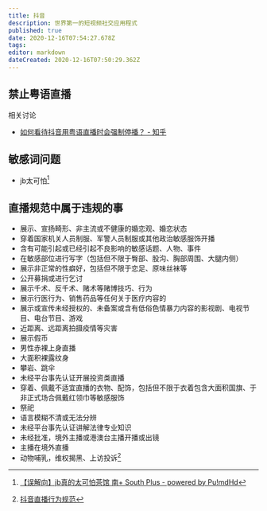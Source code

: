 ```yaml
---
title: 抖音
description: 世界第一的短视频社交应用程式
published: true
date: 2020-12-16T07:54:27.678Z
tags: 
editor: markdown
dateCreated: 2020-12-16T07:50:29.362Z
---
```


## 禁止粤语直播

相关讨论

+ [如何看待抖音用粤语直播时会强制停播？ - 知乎](https://web.archive.org/web/20201216073035/https://www.zhihu.com/question/378085036)

## 敏感词问题

+ jb太可怕[^20201216072302]

[^20201216072302]: [【误解向】jb真的太可怕茶馆 南+ South Plus - powered by Pu!mdHd](https://web.archive.org/web/20201216072302/https://webcache.googleusercontent.com/search?q=cache%3AIlejAUpLAGEJ%3Ahttps%3A%2F%2Fwww.south-plus.net%2Fsimple%2Findex.php%3Ft987558.html)

## 直播规范中属于违规的事

+ 展示、宣扬畸形、非主流或不健康的婚恋观、婚恋状态
+ 穿着国家机关人员制服、军警人员制服或其他政治敏感服饰开播
+ 含有可能引起或已经引起不良影响的敏感话题、人物、事件
+ 在敏感部位进行写字（包括但不限于臀部、股沟、胸部周围、大腿内侧）
+ 展示非正常的性癖好，包括但不限于恋足、原味丝袜等
+ 公开募捐或进行乞讨
+ 展示千术、反千术、赌术等赌博技巧、行为
+ 展示行医行为、销售药品等任何关于医疗内容的
+ 展示或宣传未经授权的、未备案或含有低俗色情暴力内容的影视剧、电视节目、电台节目、游戏
+ 近距离、远距离拍摄疫情等灾害
+ 展示假币
+ 男性赤裸上身直播
+ 大面积裸露纹身
+ 攀岩、跳伞
+ 未经平台事先认证开展投资类直播
+ 穿着、佩戴不适宜直播的衣物、配饰，包括但不限于衣着包含大面积国旗、于非正式场合佩戴红领巾等敏感服饰
+ 祭祀
+ 语言模糊不清或无法分辨
+ 未经平台事先认证讲解法律专业知识
+ 未经批准，境外主播或港澳台主播开播或出镜
+ 主播在境外直播
+ 动物哺乳，维权揭黑、上访投诉[^20201216073539]

[^20201216073539]: [抖音直播行为规范](https://web.archive.org/web/20201216073539/https://webcast.amemv.com/falcon/webcast_douyin/page/dyprotocol/index.html)
